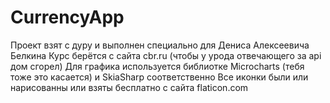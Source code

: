 # CurrencyApp
Проект взят с дуру и выполнен специально для Дениса Алексеевича Белкина
Курс берётся с сайта cbr.ru (чтобы у урода отвечающего за api дом сгорел)
Для графика используется библиотке Microcharts (тебя тоже это касается) и SkiaSharp соответственно
Все иконки были или нарисованны или взяты бесплатно с сайта flaticon.com
